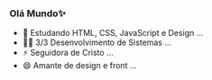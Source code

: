 ### Olá Mundo✨

- 🌱 Estudando HTML, CSS, JavaScript e Design ...
- 👩‍💻 3/3 Desenvolvimento de Sistemas ...
- ⚡ Seguidora de Cristo ...
- 😄 Amante de design e front ...


